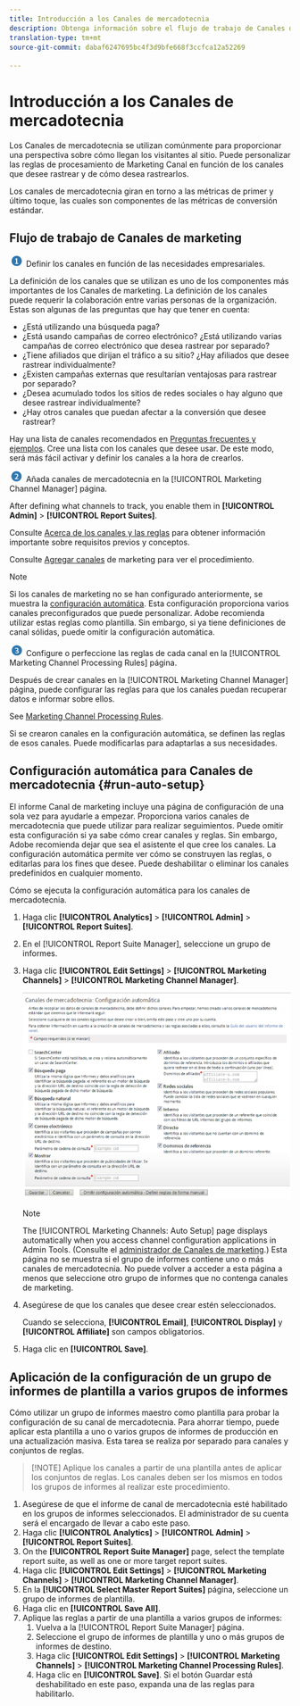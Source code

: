 ```yaml
---
title: Introducción a los Canales de mercadotecnia
description: Obtenga información sobre el flujo de trabajo de Canales de marketing, la configuración automática y cómo aplicar la configuración del grupo de informes de plantilla a varios grupos de informes.
translation-type: tm+mt
source-git-commit: dabaf6247695bc4f3d9bfe668f3ccfca12a52269

---
```



# Introducción a los Canales de mercadotecnia

Los Canales de mercadotecnia se utilizan comúnmente para proporcionar una perspectiva sobre cómo llegan los visitantes al sitio. Puede personalizar las reglas de procesamiento de Marketing Canal en función de los canales que desee rastrear y de cómo desea rastrearlos.

Los canales de mercadotecnia giran en torno a las métricas de primer y último toque, las cuales son componentes de las métricas de conversión estándar.

## Flujo de trabajo de Canales de marketing

![](assets/step1_icon.png) Definir los canales en función de las necesidades empresariales.

La definición de los canales que se utilizan es uno de los componentes más importantes de los Canales de marketing. La definición de los canales puede requerir la colaboración entre varias personas de la organización. Estas son algunas de las preguntas que hay que tener en cuenta:

* ¿Está utilizando una búsqueda paga?
* ¿Está usando campañas de correo electrónico? ¿Está utilizando varias campañas de correo electrónico que desea rastrear por separado?
* ¿Tiene afiliados que dirijan el tráfico a su sitio? ¿Hay afiliados que desee rastrear individualmente?
* ¿Existen campañas externas que resultarían ventajosas para rastrear por separado?
* ¿Desea acumulado todos los sitios de redes sociales o hay alguno que desee rastrear individualmente?
* ¿Hay otros canales que puedan afectar a la conversión que desee rastrear?

Hay una lista de canales recomendados en  [Preguntas frecuentes y ejemplos](/help/components/c-marketing-channels/c-faq.md). Cree una lista con los canales que desee usar. De este modo, será más fácil activar y definir los canales a la hora de crearlos.

![](assets/step2_icon.png) Añada canales de mercadotecnia en la [!UICONTROL Marketing Channel Manager] página.

After defining what channels to track, you enable them in **[!UICONTROL Admin]** > **[!UICONTROL Report Suites]**.

Consulte [Acerca de los canales y las reglas](/help/components/c-marketing-channels/c-channels.md) para obtener información importante sobre requisitos previos y conceptos.

Consulte [Agregar canales](/help/components/c-marketing-channels/c-channels.md) de marketing para ver el procedimiento.

>[!NOTE]
>
>Si los canales de marketing no se han configurado anteriormente, se muestra la [configuración automática](/help/components/c-marketing-channels/c-getting-started-mchannel.md). Esta configuración proporciona varios canales preconfigurados que puede personalizar. Adobe recomienda utilizar estas reglas como plantilla. Sin embargo, si ya tiene definiciones de canal sólidas, puede omitir la configuración automática.

![](assets/step3_icon.png) Configure o perfeccione las reglas de cada canal en la [!UICONTROL Marketing Channel Processing Rules] página.

Después de crear canales en la [!UICONTROL Marketing Channel Manager] página, puede configurar las reglas para que los canales puedan recuperar datos e informar sobre ellos.

See [Marketing Channel Processing Rules](/help/components/c-marketing-channels/c-rules.md).

Si se crearon canales en la configuración automática, se definen las reglas de esos canales. Puede modificarlas para adaptarlas a sus necesidades.

## Configuración automática para Canales de mercadotecnia {#run-auto-setup}

El informe Canal de marketing incluye una página de configuración de una sola vez para ayudarle a empezar. Proporciona varios canales de mercadotecnia que puede utilizar para realizar seguimientos. Puede omitir esta configuración si ya sabe cómo crear canales y reglas. Sin embargo, Adobe recomienda dejar que sea el asistente el que cree los canales. La configuración automática permite ver cómo se construyen las reglas, o editarlas para los fines que desee. Puede deshabilitar o eliminar los canales predefinidos en cualquier momento.

Cómo se ejecuta la configuración automática para los canales de mercadotecnia.

1. Haga clic **[!UICONTROL Analytics]** > **[!UICONTROL Admin]** > **[!UICONTROL Report Suites]**.
1. En el [!UICONTROL Report Suite Manager], seleccione un grupo de informes.
1. Haga clic **[!UICONTROL Edit Settings]** > **[!UICONTROL Marketing Channels]** > **[!UICONTROL Marketing Channel Manager]**.

   ![Resultado](assets/wizard.png)

   >[!NOTE]
   >
   >The [!UICONTROL Marketing Channels: Auto Setup] page displays automatically when you access channel configuration applications in Admin Tools. (Consulte el [administrador de Canales de marketing](/help/components/c-marketing-channels/c-channels.md).) Esta página no se muestra si el grupo de informes contiene uno o más canales de mercadotecnia. No puede volver a acceder a esta página a menos que seleccione otro grupo de informes que no contenga canales de marketing.

1. Asegúrese de que los canales que desee crear estén seleccionados.

   Cuando se selecciona, **[!UICONTROL Email]**, **[!UICONTROL Display]** y **[!UICONTROL Affiliate]** son campos obligatorios.

1. Haga clic en **[!UICONTROL Save]**.

## Aplicación de la configuración de un grupo de informes de plantilla a varios grupos de informes

Cómo utilizar un grupo de informes maestro como plantilla para probar la configuración de su canal de mercadotecnia. Para ahorrar tiempo, puede aplicar esta plantilla a uno o varios grupos de informes de producción en una actualización masiva. Esta tarea se realiza por separado para canales y conjuntos de reglas.

>[!NOTE] Aplique los canales a partir de una plantilla antes de aplicar los conjuntos de reglas. Los canales deben ser los mismos en todos los grupos de informes al realizar este procedimiento.

1. Asegúrese de que el informe de canal de mercadotecnia esté habilitado en los grupos de informes seleccionados. El administrador de su cuenta será el encargado de llevar a cabo este paso.
1. Haga clic **[!UICONTROL Analytics]** > **[!UICONTROL Admin]** > **[!UICONTROL Report Suites]**.
1. On the **[!UICONTROL Report Suite Manager]** page, select the template report suite, as well as one or more target report suites.
1. Haga clic **[!UICONTROL Edit Settings]** > **[!UICONTROL Marketing Channels]** > **[!UICONTROL Marketing Channel Manager]**.
1. En la **[!UICONTROL Select Master Report Suites]** página, seleccione un grupo de informes de plantilla.
1. Haga clic en **[!UICONTROL Save All]**.
1. Aplique las reglas a partir de una plantilla a varios grupos de informes:
   1. Vuelva a la [!UICONTROL Report Suite Manager] página.
   1. Seleccione el grupo de informes de plantilla y uno o más grupos de informes de destino.
   1. Haga clic **[!UICONTROL Edit Settings]** > **[!UICONTROL Marketing Channels]** > **[!UICONTROL Marketing Channel Processing Rules]**.
   1. Haga clic en **[!UICONTROL Save]**. Si el botón Guardar está deshabilitado en este paso, expanda una de las reglas para habilitarlo.

